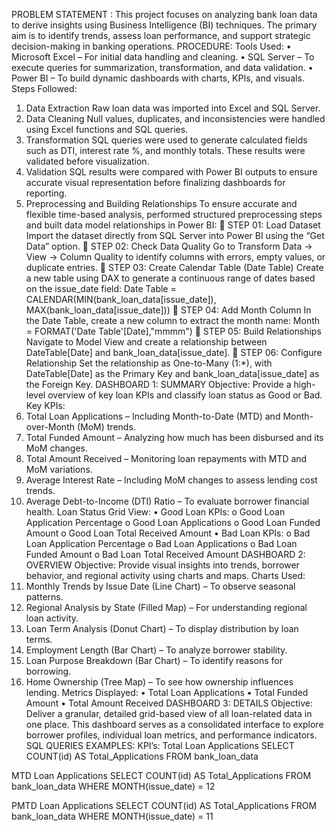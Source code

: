 PROBLEM STATEMENT :
This project focuses on analyzing bank loan data to derive insights using Business Intelligence (BI) techniques. The primary aim is to identify trends, assess loan performance, and support strategic decision-making in banking operations.
PROCEDURE:
Tools Used:
•	Microsoft Excel – For initial data handling and cleaning.
•	SQL Server – To execute queries for summarization, transformation, and data validation.
•	Power BI – To build dynamic dashboards with charts, KPIs, and visuals.
Steps Followed:
1.	Data Extraction
Raw loan data was imported into Excel and SQL Server.
2.	Data Cleaning
Null values, duplicates, and inconsistencies were handled using Excel functions and SQL queries.
3.	Transformation
SQL queries were used to generate calculated fields such as DTI, interest rate %, and monthly totals. These results were validated before visualization.
4.	Validation
SQL results were compared with Power BI outputs to ensure accurate visual representation before finalizing dashboards for reporting.
5.	Preprocessing and Building Relationships
To ensure accurate and flexible time-based analysis, performed structured preprocessing steps and built data model relationships in Power BI:
	STEP 01: Load Dataset
Import the dataset directly from SQL Server into Power BI using the “Get Data” option.
	STEP 02: Check Data Quality
Go to Transform Data → View → Column Quality to identify columns with errors, empty values, or duplicate entries.
	STEP 03: Create Calendar Table (Date Table)
Create a new table using DAX to generate a continuous range of dates based on the issue_date field:
Date Table = CALENDAR(MIN(bank_loan_data[issue_date]), MAX(bank_loan_data[issue_date]))
	STEP 04: Add Month Column
In the Date Table, create a new column to extract the month name:
Month = FORMAT('Date Table'[Date],"mmmm")
	STEP 05: Build Relationships
Navigate to Model View and create a relationship between 
DateTable[Date] and bank_loan_data[issue_date].
	STEP 06: Configure Relationship
Set the relationship as One-to-Many (1:*), with DateTable[Date] as the Primary Key and bank_loan_data[issue_date] as the Foreign Key.
DASHBOARD 1: SUMMARY
Objective: Provide a high-level overview of key loan KPIs and classify loan status as Good or Bad.
Key KPIs:
1.	Total Loan Applications – Including Month-to-Date (MTD) and Month-over-Month (MoM) trends.
2.	Total Funded Amount – Analyzing how much has been disbursed and its MoM changes.
3.	Total Amount Received – Monitoring loan repayments with MTD and MoM variations.
4.	Average Interest Rate – Including MoM changes to assess lending cost trends.
5.	Average Debt-to-Income (DTI) Ratio – To evaluate borrower financial health.
Loan Status Grid View:
•	Good Loan KPIs:
o	Good Loan Application Percentage
o	Good Loan Applications
o	Good Loan Funded Amount
o	Good Loan Total Received Amount
•	Bad Loan KPIs:
o	Bad Loan Application Percentage
o	Bad Loan Applications
o	Bad Loan Funded Amount
o	Bad Loan Total Received Amount
DASHBOARD 2: OVERVIEW
Objective: Provide visual insights into trends, borrower behavior, and regional activity using charts and maps.
Charts Used:
1.	Monthly Trends by Issue Date (Line Chart) – To observe seasonal patterns.
2.	Regional Analysis by State (Filled Map) – For understanding regional loan activity.
3.	Loan Term Analysis (Donut Chart) – To display distribution by loan terms.
4.	Employment Length (Bar Chart) – To analyze borrower stability.
5.	Loan Purpose Breakdown (Bar Chart) – To identify reasons for borrowing.
6.	Home Ownership (Tree Map) – To see how ownership influences lending.
Metrics Displayed:
•	Total Loan Applications
•	Total Funded Amount
•	Total Amount Received
DASHBOARD 3: DETAILS
Objective: Deliver a granular, detailed grid-based view of all loan-related data in one place. This dashboard serves as a consolidated interface to explore borrower profiles, individual loan metrics, and performance indicators.
SQL QUERIES EXAMPLES:
KPI’s:
Total Loan Applications
SELECT COUNT(id) AS Total_Applications FROM bank_loan_data
 
MTD Loan Applications
SELECT COUNT(id) AS Total_Applications FROM bank_loan_data
WHERE MONTH(issue_date) = 12
 
PMTD Loan Applications
SELECT COUNT(id) AS Total_Applications FROM bank_loan_data
WHERE MONTH(issue_date) = 11
 
